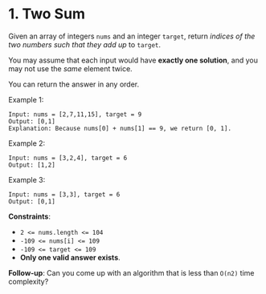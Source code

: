 # 1. Two Sum

Given an array of integers `nums` and an integer `target`, return *indices of the two numbers such that they add up* to `target`.

You may assume that each input would have **exactly one solution**, and you may not use the *same* element twice.

You can return the answer in any order.

Example 1:

```
Input: nums = [2,7,11,15], target = 9
Output: [0,1]
Explanation: Because nums[0] + nums[1] == 9, we return [0, 1].
```

Example 2:

```
Input: nums = [3,2,4], target = 6
Output: [1,2]
```

Example 3:

```
Input: nums = [3,3], target = 6
Output: [0,1]
```

**Constraints**:

- `2 <= nums.length <= 104`
- `-109 <= nums[i] <= 109`
- `-109 <= target <= 109`
- **Only one valid answer exists**.

**Follow-up**: Can you come up with an algorithm that is less than `O(n2)` time complexity?
